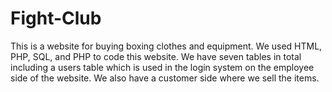 # Fight-Club
  This is a website for buying boxing clothes and equipment. We used HTML, PHP, SQL, and PHP to code this website. We have seven tables in total including a users table which is used in the login system on the employee side of the website. We also have a customer side where we sell the items.
